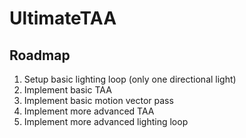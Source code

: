 # UltimateTAA

## Roadmap

1. Setup basic lighting loop (only one directional light)
2. Implement basic TAA
3. Implement basic motion vector pass
4. Implement more advanced TAA
5. Implement more advanced lighting loop